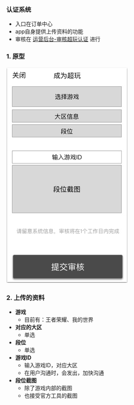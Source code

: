 ### 认证系统
* 入口在订单中心
* app自身提供上传资料的功能
* 审核在 [运营后台-审核超玩认证](verify.md) 进行

### 1. 原型
![](img/申请成为超玩.jpg)

### 2. 上传的资料
* **游戏**
	* 目前有：王者荣耀、我的世界
* **对应的大区**
	* 单选
* **段位**
	* 单选
* **游戏ID**
	* 输入游戏ID，对应大区
	* 在用户沟通时，会发出，加快沟通
* **段位截图**
	* 除了游戏内部的截图
	* 也接受官方工具的截图